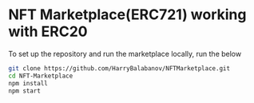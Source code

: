 # NFT Marketplace(ERC721) working with ERC20

To set up the repository and run the marketplace locally, run the below

```bash
git clone https://github.com/HarryBalabanov/NFTMarketplace.git
cd NFT-Marketplace
npm install
npm start
```
